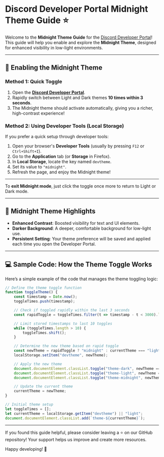 # Discord Developer Portal Midnight Theme Guide ⭐

Welcome to the **Midnight Theme Guide** for the [Discord Developer Portal](https://discord.com/developers/applications)! This guide will help you enable and explore the **Midnight Theme**, designed for enhanced visibility in low-light environments.

---

## 🌙 Enabling the Midnight Theme

### Method 1: Quick Toggle

1. Open the **[Discord Developer Portal](https://discord.com/developers/applications)**.
2. Rapidly switch between Light and Dark themes **10 times within 3 seconds**.
3. The Midnight theme should activate automatically, giving you a richer, high-contrast experience!

### Method 2: Using Developer Tools (Local Storage)

If you prefer a quick setup through developer tools:

1. Open your browser's **Developer Tools** (usually by pressing `F12` or `Ctrl+Shift+I`).
2. Go to the **Application** tab (or **Storage** in Firefox).
3. In **Local Storage**, locate the key named `devtheme`.
4. Set its value to `"midnight"`.
5. Refresh the page, and enjoy the Midnight theme!
---
 To **exit Midnight mode**, just click the toggle once more to return to Light or Dark mode.
 
---
## 🌌 Midnight Theme Highlights

- **Enhanced Contrast**: Boosted visibility for text and UI elements.
- **Darker Background**: A deeper, comfortable background for low-light use.
- **Persistent Setting**: Your theme preference will be saved and applied each time you open the Developer Portal.

---

## 💻 Sample Code: How the Theme Toggle Works

Here’s a simple example of the code that manages the theme toggling logic:

```javascript
// Define the theme toggle function
function toggleTheme() {
    const timestamp = Date.now();
    toggleTimes.push(timestamp);

    // Check if toggled rapidly within the last 3 seconds
    const rapidToggle = toggleTimes.filter(t => timestamp - t < 3000).length > 10;

    // Limit stored timestamps to last 10 toggles
    while (toggleTimes.length > 10) {
        toggleTimes.shift();
    }

    // Determine the new theme based on rapid toggle
    const newTheme = rapidToggle ? "midnight" : currentTheme === "light" ? "dark" : "light";
    localStorage.setItem("devtheme", newTheme);

    // Apply the new theme
    document.documentElement.classList.toggle("theme-dark", newTheme === "dark");
    document.documentElement.classList.toggle("theme-light", newTheme === "light");
    document.documentElement.classList.toggle("theme-midnight", newTheme === "midnight");

    // Update the current theme
    currentTheme = newTheme;
}

// Initial theme setup
let toggleTimes = [];
let currentTheme = localStorage.getItem("devtheme") || "light";
document.documentElement.classList.add(`theme-${currentTheme}`);
```
---
If you found this guide helpful, please consider leaving a ⭐ on our GitHub repository! Your support helps us improve and create more resources.

Happy developing! 🚀

